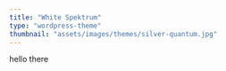 ```yaml
---
title: "White Spektrum"
type: "wordpress-theme"
thumbnail: "assets/images/themes/silver-quantum.jpg"
---
```

hello there